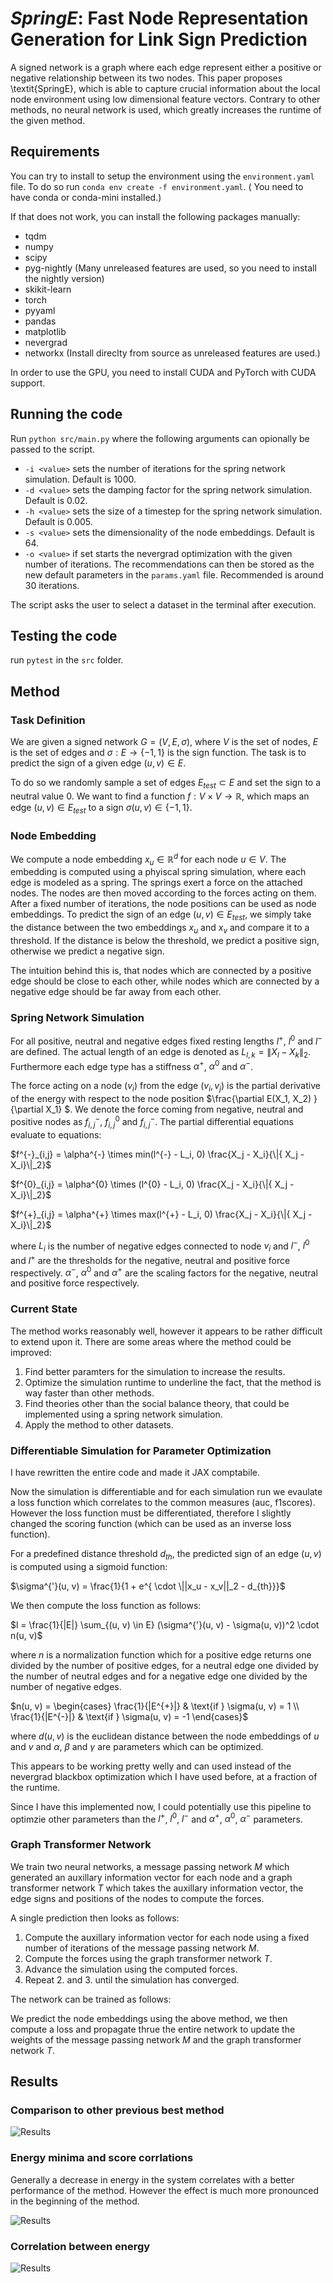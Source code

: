 # *SpringE*: Fast Node Representation Generation for Link Sign Prediction

A signed network is a graph where each edge represent either a positive or negative relationship between its two nodes. This paper proposes \textit{SpringE}, which is able to capture crucial information about the local node environment using low dimensional feature vectors. Contrary to other methods, no neural network is used, which greatly increases the runtime of the given method. 

## Requirements

You can try to install to setup the environment using the ```environment.yaml``` file. To do so run ```conda env create -f environment.yaml```. ( You need to have conda or conda-mini installed.)

If that does not work, you can install the following packages manually:

- tqdm
- numpy
- scipy
- pyg-nightly (Many unreleased features are used, so you need to install the nightly version)
- skikit-learn
- torch
- pyyaml
- pandas
- matplotlib
- nevergrad
- networkx (Install direclty from source as unreleased features are used.)

In order to use the GPU, you need to install CUDA and PyTorch with CUDA support.

## Running the code

Run ```python src/main.py``` where the following arguments can opionally be passed to the script. 

- ```-i <value>``` sets the number of iterations for the spring network simulation. Default is 1000.
- ```-d <value>``` sets the damping factor for the spring network simulation. Default is  0.02.
- ```-h <value>``` sets the size of a timestep for the spring network simulation. Default is 0.005.
- ```-s <value>``` sets the dimensionality of the node embeddings. Default is 64.
- ```-o <value>``` if set starts the nevergrad optimization with the given number of iterations. The recommendations can then be stored as the new default parameters in the ```params.yaml``` file. Recommended is around 30 iterations.

The script asks the user to select a dataset in the terminal after execution.

## Testing the code

run ```pytest``` in the ```src``` folder.


## Method

### Task Definition

We are given a signed network $G = (V, E, \sigma)$, where $V$ is the set of nodes, $E$ is the set of edges and $\sigma: E \rightarrow \{-1, 1\}$ is the sign function. The task is to predict the sign of a given edge $(u, v) \in E$.

To do so we randomly sample a set of edges $E_{test} \subset E$ and set the sign to a neutral value 0. We want to find a function $f: V \times V \rightarrow \mathbb{R}$, which maps an edge $(u, v) \in E_{test}$ to a sign $\sigma(u, v) \in \{-1, 1\}$.

### Node Embedding

We compute a node embedding $x_u \in \mathbb{R}^d$ for each node $u \in V$. The embedding is computed using a phyiscal spring simulation, where each edge is modeled as a spring. The springs exert a force on the attached nodes. The nodes are then moved according to the forces acting on them. After a fixed number of iterations, the node positions can be used as node embeddings. To predict the sign of an edge $(u, v) \in E_{test}$, we simply take the distance between the two embeddings $x_u$ and $x_v$ and compare it to a threshold. If the distance is below the threshold, we predict a positive sign, otherwise we predict a negative sign.

The intuition behind this is, that nodes which are connected by a positive edge should be close to each other, while nodes which are connected by a negative edge should be far away from each other.

### Spring Network Simulation

For all positive, neutral and negative edges fixed resting lengths $l^{+}$, $l^{0}$ and $l^{-}$ are defined. The actual length of an edge is denoted as $L_{l,k} = \|{X_l - X_k}\|_2$. Furthermore each edge type has a stiffness $\alpha^{+}$, $\alpha^{0}$ and $\alpha^{-}$.

The force acting on a node $(v_i)$ from the edge $(v_i, v_j)$ is the partial derivative of the energy with respect to the node position $\frac{\partial E(X_1, X_2) }{\partial X_1} $. We denote the force coming from negative, neutral and positive nodes as $f^{-}_{i,j}$, $f^{0}_{i,j}$ and $f^{-}_{i,j}$. The partial differential equations evaluate to equations:

$f^{-}_{i,j} = \alpha^{-} \times min(l^{-} - L_i, 0) \frac{X_j - X_i}{\|{ X_j - X_i}\|_2}$

$f^{0}_{i,j} = \alpha^{0} \times (l^{0} - L_i, 0) \frac{X_j - X_i}{\|{ X_j - X_i}\|_2}$

$f^{+}_{i,j} = \alpha^{+} \times max(l^{+} - L_i, 0) \frac{X_j - X_i}{\|{ X_j - X_i}\|_2}$

where $L_i$ is the number of negative edges connected to node $v_i$ and $l^{-}$, $l^{0}$ and $l^{+}$ are the thresholds for the negative, neutral and positive force respectively. $\alpha^{-}$, $\alpha^{0}$ and $\alpha^{+}$ are the scaling factors for the negative, neutral and positive force respectively.

### Current State

The method works reasonably well, however it appears to be rather difficult to extend upon it. There are some areas where the method could be improved:

1. Find better paramters for the simulation to increase the results.
2. Optimize the simulation runtime to underline the fact, that the method is way faster than other methods.
3. Find theories other than the social balance theory, that could be implemented using a spring network simulation.
4. Apply the method to other datasets.

### Differentiable Simulation for Parameter Optimization

I have rewritten the entire code and made it JAX comptabile. 

Now the simulation is differentiable and for each simulation run we evaulate a loss function which correlates to the common measures (auc, f1scores). However the loss function must be differentiated, therefore I slightly changed the scoring function (which can be used as an inverse loss function). 

For a predefined distance threshold $d_{th}$, the predicted sign of an edge $(u, v)$ is computed using a sigmoid function:

$\sigma^{'}(u, v) = \frac{1}{1 + e^{ \cdot \||x_u - x_v||_2 - d_{th}}}$

We then compute the loss function as follows:

$l = \frac{1}{|E|} \sum_{(u, v) \in E} (\sigma^{'}(u, v) - \sigma(u, v))^2 \cdot n(u, v)$

where $n$ is a normalization function which for a positive edge returns one divided by the number of positive edges, for a neutral edge one divided by the number of neutral edges and for a negative edge one divided by the number of negative edges.

$n(u, v) = \begin{cases}
\frac{1}{|E^{+}|} & \text{if } \sigma(u, v) = 1 \\
\frac{1}{|E^{-}|} & \text{if } \sigma(u, v) = -1
\end{cases}$



where $d(u, v)$ is the euclidean distance between the node embeddings of $u$ and $v$ and $\alpha$, $\beta$ and $\gamma$ are parameters which can be optimized.

This appears to be working pretty welly and can used instead of the nevergrad blackbox optimization which I have used before, at a fraction of the runtime.

Since I have this implemented now, I could potentially use this pipeline to optimzie other parameters than the $l^+$, $l^0$, $l^-$ and $\alpha^+$, $\alpha^0$, $\alpha^-$ parameters.

### Graph Transformer Network

We train two neural networks, a message passing network $M$ which generated an auxillary information vector for each node and a graph transformer network $T$ which takes the auxillary information vector, the edge signs and positions of the nodes to compute the forces.

A single prediction then looks as follows:

1. Compute the auxillary information vector for each node using a fixed number of iterations of the message passing network $M$.
2. Compute the forces using the graph transformer network $T$.
3. Advance the simulation using the computed forces.
4. Repeat 2. and 3. until the simulation has converged.

The network can be trained as follows:

We predict the node embeddings using the above method, we then compute a loss and propagate thrue the entire network to update the weights of the message passing network $M$ and the graph transformer network $T$.


## Results

### Comparison to other previous best method

![Results](results.png)

### Energy minima and score corrlations

Generally a decrease in energy in the system correlates with a better performance of the method. However the effect is much more pronounced in the beginning of the method.

![Results](energy_score_corr.png)


### Correlation between energy 
![Results](ratio_energy.png)